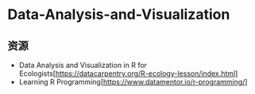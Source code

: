# Data-Analysis-and-Visualization



## 资源

- Data Analysis and Visualization in R for Ecologists[https://datacarpentry.org/R-ecology-lesson/index.html]
- Learning R Programming[https://www.datamentor.io/r-programming/]
